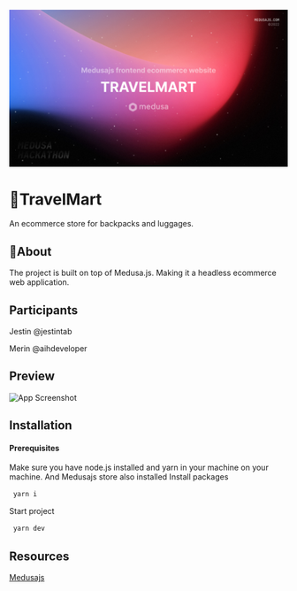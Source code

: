 ![ProjectCover](https://github.com/jestintab/travelmart/blob/master/public/project-cover.jpg?raw=true)
# 🎒TravelMart

An ecommerce store for backpacks and luggages.


## 🚀About

The project is built on top of Medusa.js. Making it a headless ecommerce web application.

## Participants

Jestin @jestintab

Merin @aihdeveloper


## Preview

![App Screenshot](https://github.com/jestintab/travelmart/blob/master/public/Home.gif?raw=true)

## Installation

#### Prerequisites

Make sure you have node.js installed and yarn in your machine on your machine.
And Medusajs store also installed
Install packages

```bash
 yarn i
```

Start project

```bash
 yarn dev
```

## Resources

[Medusajs](https://github.com/medusajs/medusa)

